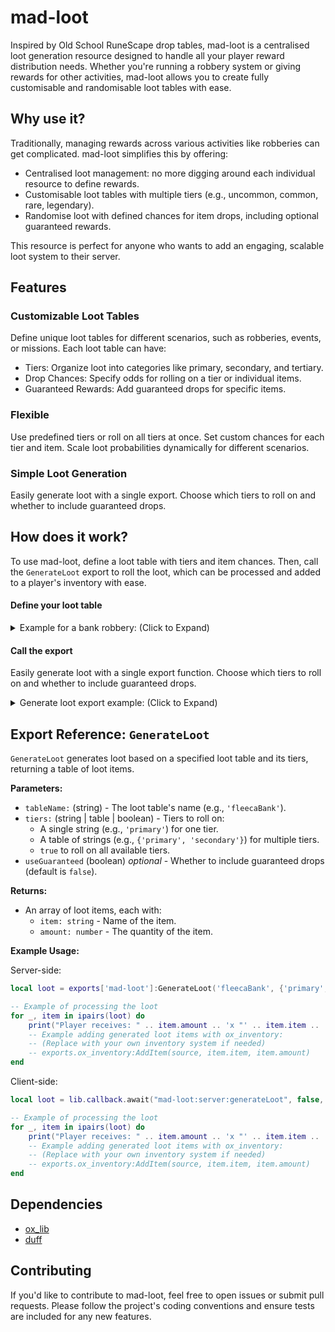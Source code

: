 # mad-loot

Inspired by Old School RuneScape drop tables, mad-loot is a centralised loot generation resource designed to handle all your player reward distribution needs. Whether you're running a robbery system or giving rewards for other activities, mad-loot allows you to create fully customisable and randomisable loot tables with ease.

## Why use it?

Traditionally, managing rewards across various activities like robberies can get complicated. mad-loot simplifies this by offering:

- Centralised loot management: no more digging around each individual resource to define rewards.
- Customisable loot tables with multiple tiers (e.g., uncommon, common, rare, legendary).
- Randomise loot with defined chances for item drops, including optional guaranteed rewards.

This resource is perfect for anyone who wants to add an engaging, scalable loot system to their server.

## Features

### Customizable Loot Tables
Define unique loot tables for different scenarios, such as robberies, events, or missions.
Each loot table can have:
- Tiers: Organize loot into categories like primary, secondary, and tertiary.
- Drop Chances: Specify odds for rolling on a tier or individual items.
- Guaranteed Rewards: Add guaranteed drops for specific items.

### Flexible
Use predefined tiers or roll on all tiers at once.
Set custom chances for each tier and item.
Scale loot probabilities dynamically for different scenarios.

### Simple Loot Generation
Easily generate loot with a single export. Choose which tiers to roll on and whether to include guaranteed drops.

## How does it work?

To use mad-loot, define a loot table with tiers and item chances. Then, call the `GenerateLoot` export to roll the loot, which can be processed and added to a player's inventory with ease.

#### Define your loot table
<details>
<summary>Example for a bank robbery: (Click to Expand)</summary>

```lua
-- Here's how you might define a loot table for a robbery scenario like the Fleeca Bank:
fleecaBank = {
    primary = {
        tableChance = { low = 1, high = 1 },
        items = {
            { item = "lockpick", itemChance = { low = 1, high = 2 }, minAmount = 1, maxAmount = 10 },
            { item = "water", itemChance = { low = 1, high = 5 }, minAmount = 1, maxAmount = 10 },
            { item = "cola", itemChance = { low = 1, high = 3 }, minAmount = 1, maxAmount = 10 },
        },
        guaranteed = {
            { item = "coffee", minAmount = 1, maxAmount = 1 },
        }
    },
    secondary = {
        tableChance = { low = 1, high = 10 },
        items = {
            { item = "ammo-9", itemChance = { low = 50, high = 100 }, minAmount = 1, maxAmount = 10 },
            { item = "garbage", itemChance = { low = 15, high = 100 }, minAmount = 1, maxAmount = 10 },
        },
    },
    -- define as many tiers as you like
}
```
</details>

#### Call the export
Easily generate loot with a single export function. Choose which tiers to roll on and whether to include guaranteed drops.

<details>
<summary>Generate loot export example: (Click to Expand)</summary>

```lua
local tableName = "fleecaBank"      -- The name of the loot table to use
local tiers = true                  -- Roll on all available tiers
local useGuaranteed = true          -- Include guaranteed drops

local loot = exports["mad-loot"]:GenerateLoot(tableName, tiers, useGuaranteed)
```
</details>

## Export Reference: `GenerateLoot`

`GenerateLoot` generates loot based on a specified loot table and its tiers, returning a table of loot items.

**Parameters:**
- `tableName:` (string) - The loot table's name (e.g., `'fleecaBank'`).
- `tiers:` (string | table | boolean) - Tiers to roll on:
  - A single string (e.g., `'primary'`) for one tier.
  - A table of strings (e.g., `{'primary', 'secondary'}`) for multiple tiers.
  - `true` to roll on all available tiers.
- `useGuaranteed` (boolean) *optional* - Whether to include guaranteed drops (default is `false`).

**Returns:**
- An array of loot items, each with:
  - `item: string` - Name of the item.
  - `amount: number` - The quantity of the item.


**Example Usage:**

Server-side:

```lua
local loot = exports['mad-loot']:GenerateLoot('fleecaBank', {'primary', 'secondary'}, true)

-- Example of processing the loot
for _, item in ipairs(loot) do
    print("Player receives: " .. item.amount .. 'x "' .. item.item .. '"')
    -- Example adding generated loot items with ox_inventory:
    -- (Replace with your own inventory system if needed)
    -- exports.ox_inventory:AddItem(source, item.item, item.amount)
end
```
Client-side:

```lua
local loot = lib.callback.await("mad-loot:server:generateLoot", false, "fleecaBank", true, true)

-- Example of processing the loot
for _, item in ipairs(loot) do
    print("Player receives: " .. item.amount .. 'x "' .. item.item .. '"')
    -- Example adding generated loot items with ox_inventory:
    -- (Replace with your own inventory system if needed)
    -- exports.ox_inventory:AddItem(source, item.item, item.amount)
end
```

## Dependencies

- [ox_lib](https://github.com/overextended/ox_lib)
- [duff](https://github.com/overextended/ox_lib)

## Contributing
If you'd like to contribute to mad-loot, feel free to open issues or submit pull requests. Please follow the project's coding conventions and ensure tests are included for any new features.
